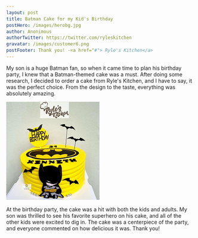 ```yaml
---
layout: post
title: Batman Cake for my Kid's Birthday
postHero: /images/herobg.jpg
author: Anonimous
authorTwitter: https://twitter.com/ryleskitchen
gravatar: /images/customer6.png
postFooter: Thank you! -<a href="#"> Ryle's Kitchen</a>
---
```



My son is a huge Batman fan, so when it came time to plan his birthday party, I knew that a Batman-themed cake was a must. After doing some research, I decided to order a cake from Ryle's Kitchen, and I have to say, it was the perfect choice. From the design to the taste, everything was absolutely amazing.

<img class="pull-left" src="/images/080122-2.png" alt="batman cake">

 At the birthday party, the cake was a hit with both the kids and adults. My son was thrilled to see his favorite superhero on his cake, and all of the other kids were excited to dig in. The cake was a centerpiece of the party, and everyone commented on how delicious it was. Thank you!
